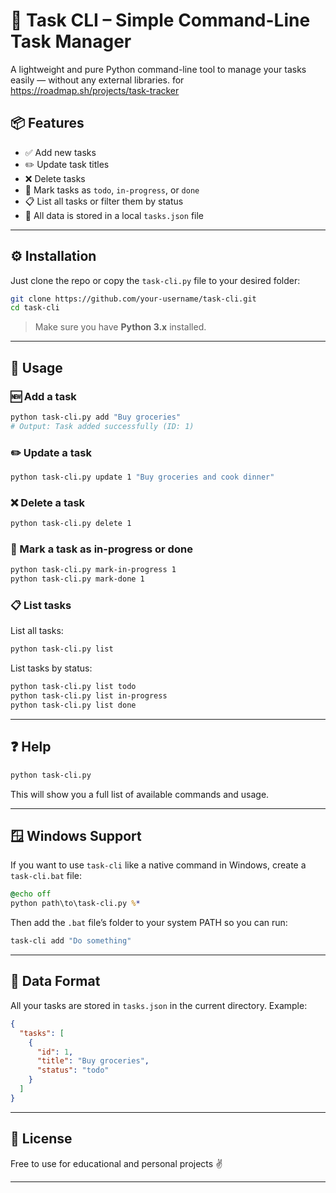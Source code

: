 
# 📝 Task CLI – Simple Command-Line Task Manager

A lightweight and pure Python command-line tool to manage your tasks easily — without any external libraries. for https://roadmap.sh/projects/task-tracker

## 📦 Features

- ✅ Add new tasks  
- ✏️ Update task titles  
- ❌ Delete tasks  
- 🔁 Mark tasks as `todo`, `in-progress`, or `done`  
- 📋 List all tasks or filter them by status  
- 💾 All data is stored in a local `tasks.json` file

---

## ⚙️ Installation

Just clone the repo or copy the `task-cli.py` file to your desired folder:

```bash
git clone https://github.com/your-username/task-cli.git
cd task-cli
````

> Make sure you have **Python 3.x** installed.

---

## 🚀 Usage

### 🆕 Add a task

```bash
python task-cli.py add "Buy groceries"
# Output: Task added successfully (ID: 1)
```

### ✏️ Update a task

```bash
python task-cli.py update 1 "Buy groceries and cook dinner"
```

### ❌ Delete a task

```bash
python task-cli.py delete 1
```

### 🔁 Mark a task as in-progress or done

```bash
python task-cli.py mark-in-progress 1
python task-cli.py mark-done 1
```

### 📋 List tasks

List all tasks:

```bash
python task-cli.py list
```

List tasks by status:

```bash
python task-cli.py list todo
python task-cli.py list in-progress
python task-cli.py list done
```

---

## ❓ Help

```bash
python task-cli.py
```

This will show you a full list of available commands and usage.

---

## 🪟 Windows Support

If you want to use `task-cli` like a native command in Windows, create a `task-cli.bat` file:

```bat
@echo off
python path\to\task-cli.py %*
```

Then add the `.bat` file’s folder to your system PATH so you can run:

```bash
task-cli add "Do something"
```

---

## 📁 Data Format

All your tasks are stored in `tasks.json` in the current directory. Example:

```json
{
  "tasks": [
    {
      "id": 1,
      "title": "Buy groceries",
      "status": "todo"
    }
  ]
}
```

---

## 🧠 License

Free to use for educational and personal projects ✌️


---


